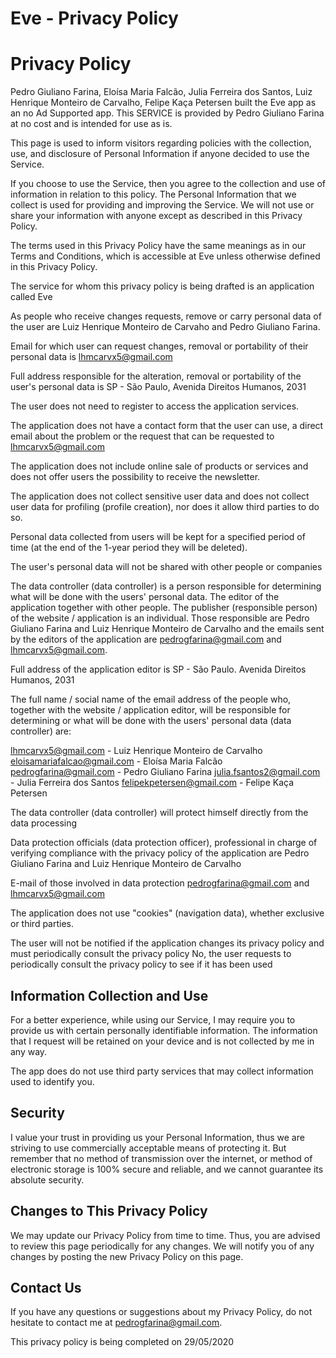 # Eve - Privacy Policy


# Privacy Policy

Pedro Giuliano Farina, Eloísa Maria Falcão, Julia Ferreira dos Santos, Luiz Henrique Monteiro de Carvalho, Felipe Kaça Petersen built the Eve app as an no Ad Supported app. This SERVICE is provided by Pedro Giuliano Farina at no cost and is intended for use as is.

This page is used to inform visitors regarding policies with the collection, use, and disclosure of Personal Information if anyone decided to use the Service.

If you choose to use the Service, then you agree to the collection and use of information in relation to this policy. The Personal Information that we collect is used for providing and improving the Service. We will not use or share your information with anyone except as described in this Privacy Policy.

The terms used in this Privacy Policy have the same meanings as in our Terms and Conditions, which is accessible at Eve unless otherwise defined in this Privacy Policy.

The service for whom this privacy policy is being drafted is an application called Eve

As people who receive changes requests, remove or carry personal data of the user are Luiz Henrique Monteiro de Carvaho and Pedro Giuliano Farina.

Email for which user can request changes, removal or portability of their personal data is lhmcarvx5@gmail.com

Full address responsible for the alteration, removal or portability of the user's personal data is SP - São Paulo, Avenida Direitos Humanos, 2031

The user does not need to register to access the application services.

The application does not have a contact form that the user can use, a direct email about the problem or the request that can be requested to lhmcarvx5@gmail.com

The application does not include online sale of products or services and does not offer users the possibility to receive the newsletter.

The application does not collect sensitive user data and does not collect user data for profiling (profile creation), nor does it allow third parties to do so.

Personal data collected from users will be kept for a specified period of time (at the end of the 1-year period they will be deleted).

The user's personal data will not be shared with other people or companies

The data controller (data controller) is a person responsible for determining what will be done with the users' personal data. The editor of the application together with other people. The publisher (responsible person) of the website / application is an individual. Those responsible are Pedro Giuliano Farina and Luiz Henrique Monteiro de Carvalho and the emails sent by the editors of the application are pedrogfarina@gmail.com and lhmcarvx5@gmail.com.

Full address of the application editor is SP - São Paulo. Avenida Direitos Humanos, 2031

The full name / social name of the email address of the people who, together with the website / application editor, will be responsible for determining or what will be done with the users' personal data (data controller) are:

lhmcarvx5@gmail.com - Luiz Henrique Monteiro de Carvalho
eloisamariafalcao@gmail.com - Eloísa Maria Falcão
pedrogfarina@gmail.com - Pedro Giuliano Farina
julia.fsantos2@gmail.com - Julia Ferreira dos Santos
felipekpetersen@gmail.com - Felipe Kaça Petersen

The data controller (data controller) will protect himself directly from the data processing

Data protection officials (data protection officer), professional in charge of verifying compliance with the privacy policy of the application are Pedro Giuliano Farina and Luiz Henrique Monteiro de Carvalho

E-mail of those involved in data protection pedrogfarina@gmail.com and lhmcarvx5@gmail.com

The application does not use "cookies" (navigation data), whether exclusive or third parties.

The user will not be notified if the application changes its privacy policy and must periodically consult the privacy policy No, the user requests to periodically consult the privacy policy to see if it has been used


## Information Collection and Use

For a better experience, while using our Service, I may require you to provide us with certain personally identifiable information. The information that I request will be retained on your device and is not collected by me in any way.

The app does do not use third party services that may collect information used to identify you.

## Security

I value your trust in providing us your Personal Information, thus we are striving to use commercially acceptable means of protecting it. But remember that no method of transmission over the internet, or method of electronic storage is 100% secure and reliable, and we cannot guarantee its absolute security.

## Changes to This Privacy Policy

We may update our Privacy Policy from time to time. Thus, you are advised to review this page periodically for any changes. We will notify you of any changes by posting the new Privacy Policy on this page.

## Contact Us

If you have any questions or suggestions about my Privacy Policy, do not hesitate to contact me at pedrogfarina@gmail.com.

This privacy policy is being completed on 29/05/2020
